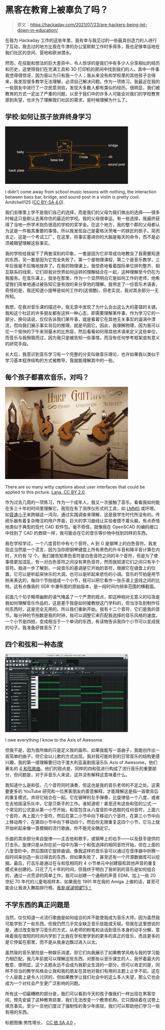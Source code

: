 # 黑客在教育上被辜负了吗？

> 原文：<https://hackaday.com/2021/07/23/are-hackers-being-let-down-in-education/>

在我为 Hackaday 工作的这些年里，我有幸与我见过的一些最具创造力的人进行了互动，我去过的地方比我在牛津的办公室默默工作时多得多，我也足够幸运地在我们社区的空间、营地和欧洲潜水。

然而，在技能和想法的巨大差异中，令人惊讶的是我们中有多少人分享相似的经历和历史，这使得我们在充满工具和 3D 打印机的房间中找到我们的人。其中一件事我觉得很惊讶，因为我以为只有我一个人；我从来没有和学校里的其他孩子合得来，我发现很多教学无法理解，必须自己解决问题。作为一项练习，我最近在我的一些朋友中进行了一次民意测验，发现大多数人都有类似的经历。很明显，我们被教育的方式一定出了严重的问题，以至于我们中的许多人可能会对我们的学校教育感到失望，也许为了理解我们社区的需求，是时候理解为什么了。

## 学校:如何让孩子放弃终身学习

[![Cross-section of a violin bridge](img/4da3222da1bbdc5d9b7c7e950189261c.png)](https://hackaday.com/wp-content/uploads/2021/06/violin-cross-section.jpg)

I didn’t come away from school music lessons with nothing, the interaction between bass bar, bridge, and sound post in a violin is pretty cool. Amitchell125 ([CC BY-SA 4.0](https://commons.wikimedia.org/wiki/File:Interior_of_a_violin.svg)).

我们去哪里上学不是我们自己的选择，而是我们的父母为我们做出的选择——很多时候这只是默认去离你住的最近的学校。我的父母很幸运，有一些选择，我最终获得了当地一所学术抱负很高的学校的奖学金。在这个地方，我的整个郡的父母都认为这是一件极其重要的事情，所以我发现自己是霍格沃茨唯一的铁匠的孩子。简而言之，这是一个考试工厂，在这里，将事实塞进你的大脑是每天的命令，而不是必须被期望理解这些事实。

我的学校给我留下了两套深刻的印象，一套是因为它非常成功地教会了我需要知道的东西，另一套是因为它完全失败了。第一个是物理课程，第二个是音乐教学，三年后我毫不后悔地放弃了。在我的物理课上，我惊奇地看着国际单位排列整齐、相互联系的线索，它们将我对世界如何运转的理解结合在一起，这种理解至今仍在为我服务。在音乐课上，我坐在那里，作为一个显然明白它是如何工作的老师，他希望我们简单地通过被告知它是有效的来分享他的理解。我带走了一份音乐术语表，奇怪的是，我还知道小提琴是如何工作的(这很酷)，但老实说，我对其余部分一无所知。

我想，在我对音乐课的描述中，我无意中发现了为什么会出这么大的差错的关键。我和这个社区的许多朋友都有这样一种心态，即需要理解某件事，作为学习它的一部分，换句话说，仅仅告诉我们某件事，就是看着它在其他无关事实的漩涡中漂流，而向我们展示事实背后的推理，就是巩固它。因此，我理解物理，因为我可以花一个愉快的下午来测量水的比热容，然后看看如何用其他术语来定义这些单位，而音乐与我擦肩而过，因为我只是被告知一些事情，而没有任何参考框架或有意义的研究手段。

长大后，我意识到音乐学习有一个完整的分支叫做音乐理论，也许如果我以类似于学习基本程序结构的方式被教导，我就能理解其中的一些。

## 每个孩子都喜欢音乐，对吗？

[![A selection of harp guitars in a museum.](img/5cf77029189f92234355af7561345620.png)](https://hackaday.com/wp-content/uploads/2021/06/1280px-Harp_Guitars_2_Museum_of_Making_Music.jpg)

There are so many witty captions about user interfaces that could be applied to this picture. [Lana, CC BY 2.0](https://commons.wikimedia.org/wiki/File:Harp_Guitars_2,_Museum_of_Making_Music.jpg).

作为过去几周的一项练习，作为一个成年人，我又一次接触了音乐，看看我如何能在多三十年的时间里理解它。我现在有了测序仪形式的工具，如 [LMMS](https://lmms.io/) 或环境，如[音速小子](https://sonic-pi.net/)来跨越这一鸿沟，通过实践调查来理解，这是我学生时代所没有的。传统乐器有着复杂晦涩的用户界面，巨大的学习曲线让实验者摸不着头脑，有点奇怪地类似于典型的现代 CAD 软件包。毫不奇怪，就像我在 OpenSCAD 的编码接口中找到了 CAD 的救赎一样，我可能会在它的音乐等价物中找到同样的东西。

我在学校学过，一个八度音阶中有七个音符，A 到 G 是钢琴上的白色音符。我发现这当然是一个谎言，因为当你把钢琴键盘上所有黑色的升半音和降半音计算在内时，大约有 12 个。我们被告知黑色音符是白色音符之间的半个音符，但是为了使事情更加混乱，有一对白色音符之间没有黑色音符，然而我知道它们之间只有半个音符。我进一步了解到，一段音乐的基调是它开始的音符，根据它在键盘上的位置，它可以是听起来快乐的大调，也可以是听起来悲伤的小调。音乐的节拍是用节拍来表达的，每四个节拍组成一个小节，我可以把它看作一张乐谱上竖线之间的比特。这有点像我的 SDR 中瀑布图的原始版本，是一段时间内频率范围的横截面。

前面几个句子略带幽默的语气掩盖了一个严肃的观点，即这种相对无意义的垃圾是我如何理解音乐作品的，这是基于我是如何被教授这门学科的，但当涉及到制作任何东西时，这是完全无用的。所以我们重新开始。我有十二个音符，它们是我的音节。每分钟的节拍数是我的时钟，我可以调整它来匹配我选择的音乐风格的速度。一个小节是四拍，变成相当于一个单词的东西，有读物告诉我四个小节可以变成我的句子。我准备好做音乐了！

## 四个和弦和一种态度

[![the four chords in LMMS](img/e5b2f936d3c91b51835f6ed031c3017c.png)](https://hackaday.com/wp-content/uploads/2021/06/lmms-chords.jpg)

I owe everything I know to the Axis of Awesome.

但我不是，因为我所做的只是定义我的画布。如果我能写一首曲子，我能创作出一首简单的曲子，但它会以儿歌的方式出现。我对我可能听到的日常音乐的结构更感兴趣，我的第一缕理解要归功于澳大利亚喜剧摇滚乐队 Axis of Awesome，他们著名的 [4 和弦歌曲](https://www.youtube.com/watch?v=dFpryVMgni0)。他们的观点是，同样的四和弦进行构成了流行音乐的重要部分，但问题是，对于非音乐人来说，这并没有解释这意味着什么。

我知道什么是和弦，几个音符同时演奏，但这也是我的音乐老师的不足之处。这需要更多的 YouTube 研究和一位黑客朋友的善意解释，才能理解这是指一首歌背后的重复模式，并将它结合在一起。它在钢琴的左手弹奏，比旋律低一个八度，或者在吉他摇滚乐队中，它是贝斯手的工作。谁知道呢！甚至还有这些和弦的公式:一个常见的公式是从第一小节开始，和弦包含从八度音阶中选取的任何音符，上面六个音符，再上面六个音符，然后在第二小节中向下移动六个音符，在第三小节中向上移动两个，在第四小节中向下移动四个。然后你无限重复这四个小节，它马上就开始听起来像一首模糊的流行歌曲，你不能完全确定它。

乐曲的其余部分来自旋律——主吉他和歌手，或钢琴上的右手——以及鼓手提供的打击乐。旋律只是从你在前一段中为第一个和弦选择的相同音符开始，但在上面的八度音阶中，然后围绕它旋转曲调。像我这样的音乐盲可以通过在音序器中折腾一段时间来创造一些过得去的东西，但如果失败了，甚至还有一个开源数据库可以挖掘。最后，打击乐是通过在与和弦相同的 4 小节单元中创建鼓和其他声音的重复模式来创建的。只花了几十年的时间，但我终于明白了我听到的音乐是如何组合的，通过一点荒谬的简单工作，我可以创建一个通用的声音 EDM，加上一些 20 世纪 70 年代的儿童电视样本，如果我在 1991 年在我的 Amiga 上做的话，甚至可能会让我进入舞蹈排行榜。[我是*摇滚明星*T5！](https://en.wikipedia.org/wiki/So_You_Want_to_Be_a_Rock_%27n%27_Roll_Star)

## 不学东西的真正问题是

当然，仅仅知道一点流行歌曲是如何组合的并不能使我成为音乐大师，因为虽然我可能学到了一些东西，但我仍然几乎完全缺乏音乐技能或天赋。但我在这里想说的是，通过改变我学习音乐的方式，从老师的粉笔和谈话到音乐本身的动手分解，意味着我在很短的时间内学到了比我在学校里学到的更多的真正的音乐，而且更多的是它停留在那里，而不是从我身边飘过进入以太。

虽然我的音乐冒险是一种娱乐消遣，但它们向我展示了如果教学风格与我的学习能力相匹配，我几年前就可以理解这些东西。对那些以音乐谋生的人，我怀着最大的敬意，很明显，这个主题永远不会成为我职业生涯的一部分，但可以肯定的是，同样不恰当的教学风格会让我和我的朋友在其他对我们有用的主题上止步不前。这在个人层面上是令人讨厌的，但如果教学让我们社会中的这么多人失望，那么它也会成为一个对社会产生更广泛影响的问题。

所有这一切最糟糕的部分是，我们可以看到今天的孩子像我们一样出现在黑客空间，预先安装了这种教育损害，我们无法改变一个教育机构，它只围绕着在试卷上填充事实。至少一旦他们度过了强制性的青少年炼狱，我们可以帮助他们学习一些有用的东西。

标题图像:男性增长， [CC 依 SA 4.0](https://commons.wikimedia.org/wiki/File:Math_lesson_in_Oscar_Chisini_classroom_at_department_Federigo_Enriques_UNIMI,_via_Saldini_50_Milano.jpg) 。